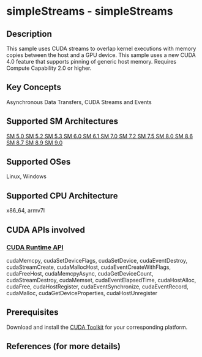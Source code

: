 # simpleStreams - simpleStreams

## Description

This sample uses CUDA streams to overlap kernel executions with memory copies between the host and a GPU device.  This sample uses a new CUDA 4.0 feature that supports pinning of generic host memory.  Requires Compute Capability 2.0 or higher.

## Key Concepts

Asynchronous Data Transfers, CUDA Streams and Events

## Supported SM Architectures

[SM 5.0 ](https://developer.nvidia.com/cuda-gpus)  [SM 5.2 ](https://developer.nvidia.com/cuda-gpus)  [SM 5.3 ](https://developer.nvidia.com/cuda-gpus)  [SM 6.0 ](https://developer.nvidia.com/cuda-gpus)  [SM 6.1 ](https://developer.nvidia.com/cuda-gpus)  [SM 7.0 ](https://developer.nvidia.com/cuda-gpus)  [SM 7.2 ](https://developer.nvidia.com/cuda-gpus)  [SM 7.5 ](https://developer.nvidia.com/cuda-gpus)  [SM 8.0 ](https://developer.nvidia.com/cuda-gpus)  [SM 8.6 ](https://developer.nvidia.com/cuda-gpus)  [SM 8.7 ](https://developer.nvidia.com/cuda-gpus)  [SM 8.9 ](https://developer.nvidia.com/cuda-gpus)  [SM 9.0 ](https://developer.nvidia.com/cuda-gpus)

## Supported OSes

Linux, Windows

## Supported CPU Architecture

x86_64, armv7l

## CUDA APIs involved

### [CUDA Runtime API](http://docs.nvidia.com/cuda/cuda-runtime-api/index.html)
cudaMemcpy, cudaSetDeviceFlags, cudaSetDevice, cudaEventDestroy, cudaStreamCreate, cudaMallocHost, cudaEventCreateWithFlags, cudaFreeHost, cudaMemcpyAsync, cudaGetDeviceCount, cudaStreamDestroy, cudaMemset, cudaEventElapsedTime, cudaHostAlloc, cudaFree, cudaHostRegister, cudaEventSynchronize, cudaEventRecord, cudaMalloc, cudaGetDeviceProperties, cudaHostUnregister

## Prerequisites

Download and install the [CUDA Toolkit](https://developer.nvidia.com/cuda-downloads) for your corresponding platform.

## References (for more details)
